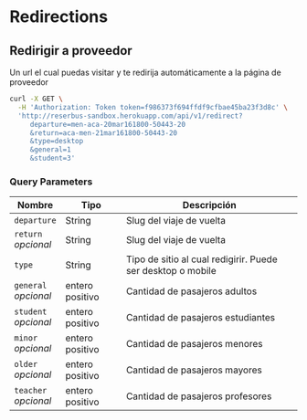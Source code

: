 # Redirections

## Redirigir a proveedor

Un url el cual puedas visitar y te redirija automáticamente a la página de proveedor

```bash
curl -X GET \
  -H 'Authorization: Token token=f986373f694ffdf9cfbae45ba23f3d8c' \
  'http://reserbus-sandbox.herokuapp.com/api/v1/redirect?
     departure=men-aca-20mar161800-50443-20
     &return=aca-men-21mar161800-50443-20
     &type=desktop
     &general=1
     &student=3'
```

### Query Parameters

Nombre | Tipo | Descripción
--- | --- | ---
`departure`<br> | String | Slug del viaje de vuelta
`return`<br>*opcional* | String | Slug del viaje de vuelta
`type`<br> | String | Tipo de sitio al cual redigirir. Puede ser desktop o mobile
`general`<br>*opcional* | entero positivo | Cantidad de pasajeros adultos
`student`<br>*opcional* | entero positivo | Cantidad de pasajeros estudiantes
`minor`<br>*opcional* | entero positivo | Cantidad de pasajeros menores
`older`<br>*opcional* | entero positivo | Cantidad de pasajeros mayores
`teacher`<br>*opcional* | entero positivo | Cantidad de pasajeros profesores

